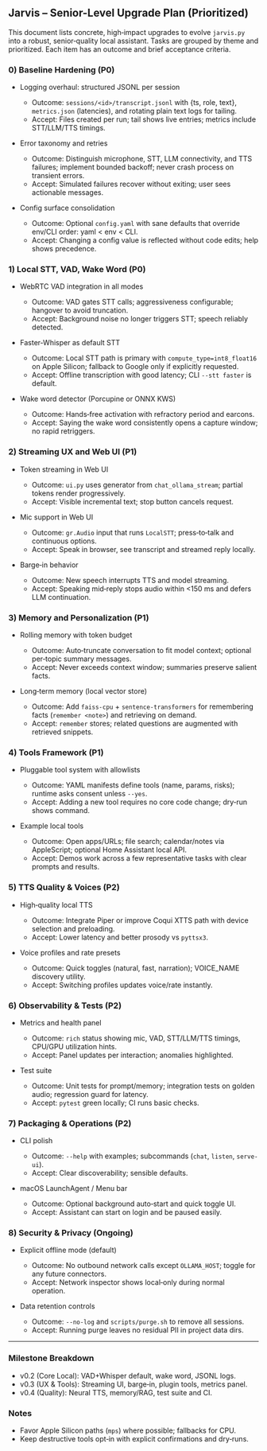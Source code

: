## Jarvis – Senior-Level Upgrade Plan (Prioritized)

This document lists concrete, high‑impact upgrades to evolve `jarvis.py` into a robust, senior‑quality local assistant. Tasks are grouped by theme and prioritized. Each item has an outcome and brief acceptance criteria.

### 0) Baseline Hardening (P0)
- Logging overhaul: structured JSONL per session
  - Outcome: `sessions/<id>/transcript.jsonl` with {ts, role, text}, `metrics.json` (latencies), and rotating plain text logs for tailing.
  - Accept: Files created per run; tail shows live entries; metrics include STT/LLM/TTS timings.

- Error taxonomy and retries
  - Outcome: Distinguish microphone, STT, LLM connectivity, and TTS failures; implement bounded backoff; never crash process on transient errors.
  - Accept: Simulated failures recover without exiting; user sees actionable messages.

- Config surface consolidation
  - Outcome: Optional `config.yaml` with sane defaults that override env/CLI order: yaml < env < CLI.
  - Accept: Changing a config value is reflected without code edits; help shows precedence.

### 1) Local STT, VAD, Wake Word (P0)
- WebRTC VAD integration in all modes
  - Outcome: VAD gates STT calls; aggressiveness configurable; hangover to avoid truncation.
  - Accept: Background noise no longer triggers STT; speech reliably detected.

- Faster‑Whisper as default STT
  - Outcome: Local STT path is primary with `compute_type=int8_float16` on Apple Silicon; fallback to Google only if explicitly requested.
  - Accept: Offline transcription with good latency; CLI `--stt faster` is default.

- Wake word detector (Porcupine or ONNX KWS)
  - Outcome: Hands‑free activation with refractory period and earcons.
  - Accept: Saying the wake word consistently opens a capture window; no rapid retriggers.

### 2) Streaming UX and Web UI (P1)
- Token streaming in Web UI
  - Outcome: `ui.py` uses generator from `chat_ollama_stream`; partial tokens render progressively.
  - Accept: Visible incremental text; stop button cancels request.

- Mic support in Web UI
  - Outcome: `gr.Audio` input that runs `LocalSTT`; press‑to‑talk and continuous options.
  - Accept: Speak in browser, see transcript and streamed reply locally.

- Barge‑in behavior
  - Outcome: New speech interrupts TTS and model streaming.
  - Accept: Speaking mid‑reply stops audio within <150 ms and defers LLM continuation.

### 3) Memory and Personalization (P1)
- Rolling memory with token budget
  - Outcome: Auto‑truncate conversation to fit model context; optional per‑topic summary messages.
  - Accept: Never exceeds context window; summaries preserve salient facts.

- Long‑term memory (local vector store)
  - Outcome: Add `faiss-cpu` + `sentence-transformers` for remembering facts (`remember <note>`) and retrieving on demand.
  - Accept: `remember` stores; related questions are augmented with retrieved snippets.

### 4) Tools Framework (P1)
- Pluggable tool system with allowlists
  - Outcome: YAML manifests define tools (name, params, risks); runtime asks consent unless `--yes`.
  - Accept: Adding a new tool requires no core code change; dry‑run shows command.

- Example local tools
  - Outcome: Open apps/URLs; file search; calendar/notes via AppleScript; optional Home Assistant local API.
  - Accept: Demos work across a few representative tasks with clear prompts and results.

### 5) TTS Quality & Voices (P2)
- High‑quality local TTS
  - Outcome: Integrate Piper or improve Coqui XTTS path with device selection and preloading.
  - Accept: Lower latency and better prosody vs `pyttsx3`.

- Voice profiles and rate presets
  - Outcome: Quick toggles (natural, fast, narration); VOICE_NAME discovery utility.
  - Accept: Switching profiles updates voice/rate instantly.

### 6) Observability & Tests (P2)
- Metrics and health panel
  - Outcome: `rich` status showing mic, VAD, STT/LLM/TTS timings, CPU/GPU utilization hints.
  - Accept: Panel updates per interaction; anomalies highlighted.

- Test suite
  - Outcome: Unit tests for prompt/memory; integration tests on golden audio; regression guard for latency.
  - Accept: `pytest` green locally; CI runs basic checks.

### 7) Packaging & Operations (P2)
- CLI polish
  - Outcome: `--help` with examples; subcommands (`chat`, `listen`, `serve-ui`).
  - Accept: Clear discoverability; sensible defaults.

- macOS LaunchAgent / Menu bar
  - Outcome: Optional background auto‑start and quick toggle UI.
  - Accept: Assistant can start on login and be paused easily.

### 8) Security & Privacy (Ongoing)
- Explicit offline mode (default)
  - Outcome: No outbound network calls except `OLLAMA_HOST`; toggle for any future connectors.
  - Accept: Network inspector shows local‑only during normal operation.

- Data retention controls
  - Outcome: `--no-log` and `scripts/purge.sh` to remove all sessions.
  - Accept: Running purge leaves no residual PII in project data dirs.

---

### Milestone Breakdown
- v0.2 (Core Local): VAD+Whisper default, wake word, JSONL logs.
- v0.3 (UX & Tools): Streaming UI, barge‑in, plugin tools, metrics panel.
- v0.4 (Quality): Neural TTS, memory/RAG, test suite and CI.

### Notes
- Favor Apple Silicon paths (`mps`) where possible; fallbacks for CPU.
- Keep destructive tools opt‑in with explicit confirmations and dry‑runs.


